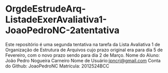 # OrgdeEstrudeArq-ListadeExerAvaliativa1-JoaoPedroNC-2atentativa
Este repositório é uma segunda tentativa na tarefa da Lista Avaliativa 1 de Organização de Estrutura de Arquivos cujo prazo original era para dia 5 de Fevereiro, com o novo prazo sendo para dia 2 de Março.
Nome do Aluno: João Pedro Nogueira Carneiro
Nome de Usuário:jpncrj@gmail.com
Conta do Github: JoaoPedroNC
Matrícula: 2012524BCC
